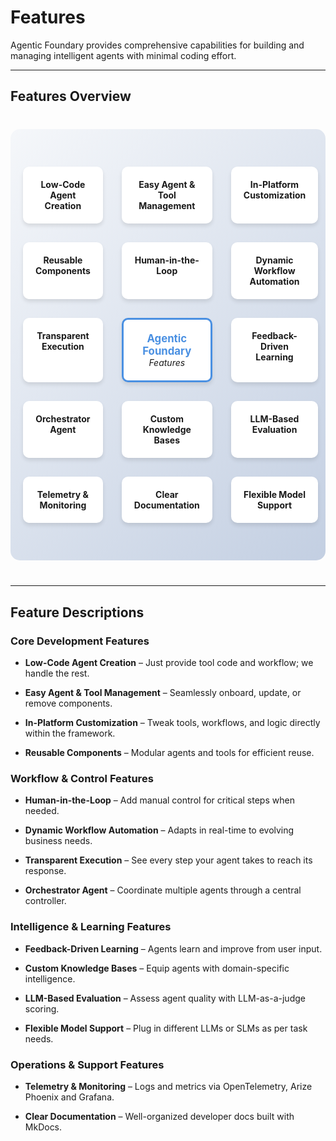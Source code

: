 

# Features
 Agentic Foundary  provides comprehensive capabilities for building and managing intelligent agents with minimal coding effort.

---

## Features Overview

<div style="text-align: center; padding: 60px 20px; background: linear-gradient(135deg, #f5f7fa 0%, #c3cfe2 100%); border-radius: 15px; margin: 40px 0;">

<div style="display: grid; grid-template-columns: repeat(3, 1fr); gap: 30px; max-width: 1000px; margin: 0 auto;">

<div style="background: white; padding: 20px; border-radius: 10px; box-shadow: 0 4px 6px rgba(0,0,0,0.1);">
<strong>Low-Code Agent Creation</strong>
</div>

<div style="background: white; padding: 20px; border-radius: 10px; box-shadow: 0 4px 6px rgba(0,0,0,0.1);">
<strong>Easy Agent & Tool Management</strong>
</div>

<div style="background: white; padding: 20px; border-radius: 10px; box-shadow: 0 4px 6px rgba(0,0,0,0.1);">
<strong>In-Platform Customization</strong>
</div>

<div style="background: white; padding: 20px; border-radius: 10px; box-shadow: 0 4px 6px rgba(0,0,0,0.1);">
<strong>Reusable Components</strong>
</div>






<div style="background: white; padding: 20px; border-radius: 10px; box-shadow: 0 4px 6px rgba(0,0,0,0.1);">
<strong>Human-in-the-Loop</strong>
</div>

<div style="background: white; padding: 20px; border-radius: 10px; box-shadow: 0 4px 6px rgba(0,0,0,0.1);">
<strong>Dynamic Workflow Automation</strong>
</div>

<div style="background: white; padding: 20px; border-radius: 10px; box-shadow: 0 4px 6px rgba(0,0,0,0.1);">
<strong>Transparent Execution</strong>
</div>

<div style="background: white; padding: 20px; border-radius: 10px; box-shadow: 0 4px 6px rgba(0,0,0,0.1); border: 3px solid #4a90e2;">
<strong style="font-size: 1.2em; color: #4a90e2;">Agentic Foundary</strong><br>
<em>Features</em>
</div>

<div style="background: white; padding: 20px; border-radius: 10px; box-shadow: 0 4px 6px rgba(0,0,0,0.1);">
<strong>Feedback-Driven Learning</strong>
</div>

<div style="background: white; padding: 20px; border-radius: 10px; box-shadow: 0 4px 6px rgba(0,0,0,0.1);">
<strong>Orchestrator Agent</strong>
</div>

<div style="background: white; padding: 20px; border-radius: 10px; box-shadow: 0 4px 6px rgba(0,0,0,0.1);">
<strong>Custom Knowledge Bases</strong>
</div>

<div style="background: white; padding: 20px; border-radius: 10px; box-shadow: 0 4px 6px rgba(0,0,0,0.1);">
<strong>LLM-Based Evaluation</strong>
</div>

<div style="background: white; padding: 20px; border-radius: 10px; box-shadow: 0 4px 6px rgba(0,0,0,0.1);">
<strong>Telemetry & Monitoring</strong>
</div>

<div style="background: white; padding: 20px; border-radius: 10px; box-shadow: 0 4px 6px rgba(0,0,0,0.1);">
<strong>Clear Documentation</strong>
</div>

<div style="background: white; padding: 20px; border-radius: 10px; box-shadow: 0 4px 6px rgba(0,0,0,0.1);">
<strong>Flexible Model Support</strong>
</div>

</div>

</div>

---

## Feature Descriptions



### Core Development Features

* **Low-Code Agent Creation** – Just provide tool code and workflow; we handle the rest.

* **Easy Agent & Tool Management** – Seamlessly onboard, update, or remove components.

* **In-Platform Customization** – Tweak tools, workflows, and logic directly within the framework.

* **Reusable Components** – Modular agents and tools for efficient reuse.

### Workflow & Control Features

* **Human-in-the-Loop** – Add manual control for critical steps when needed.

* **Dynamic Workflow Automation** – Adapts in real-time to evolving business needs.

* **Transparent Execution** – See every step your agent takes to reach its response.

* **Orchestrator Agent** – Coordinate multiple agents through a central controller.

### Intelligence & Learning Features

* **Feedback-Driven Learning** – Agents learn and improve from user input.

* **Custom Knowledge Bases** – Equip agents with domain-specific intelligence.

* **LLM-Based Evaluation** – Assess agent quality with LLM-as-a-judge scoring.

* **Flexible Model Support** – Plug in different LLMs or SLMs as per task needs.

### Operations & Support Features

* **Telemetry & Monitoring** – Logs and metrics via OpenTelemetry, Arize Phoenix and Grafana.

* **Clear Documentation** – Well-organized developer docs built with MkDocs.